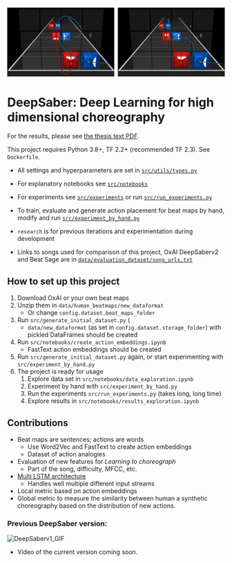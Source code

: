 ![Good and poor flow](misc/action_flow_horizontal.png)

# DeepSaber: Deep Learning for high dimensional choreography

For the results, please see [the thesis text PDF](misc/DeepSaber_Deep_Learning_for_high_dimensional_choreography.pdf).

This project requires Python 3.8+, TF 2.2+ (recommended TF 2.3). See `Dockerfile`.

- All settings and hyperparameters are set in [`src/utils/types.py`](src/utils/types.py)
- For explanatory notebooks see [`src/notebooks`](src/notebooks)
- For experiments see [`src/experiments`](src/experiments) or run [`src/run_experiments.py`](src/run_experiments.py)
- To train, evaluate and generate action placement for beat maps by hand, modify and run [`src/experiment_by_hand.py`](src/experiment_by_hand.py)

- `research` is for previous iterations and experimentation during development  
- Links to songs used for comparison of this project, OxAI DeepSaberv2 and Beat Sage are in [`data/evaluation_dataset/song_urls.txt`](data/evaluation_dataset/song_urls.txt)

## How to set up this project
1. Download OxAI or your own beat maps
2. Unzip them in `data/human_beatmaps/new_dataformat` 
    - Or change `config.dataset.beat_maps_folder`
3. Run `src/generate_initial_dataset.py` (
    - `data/new_dataformat` (as set in `config.dataset.storage_folder`) with pickled DataFrames should be created
4. Run `src/notebooks/create_action_embeddings.ipynb`
    - FastText action embeddings should be created
5. Run `src/generate_initial_dataset.py` again, or start experimenting with `src/experiment_by_hand.py`
6. The project is ready for usage
    1. Explore data set in `src/notebooks/data_exploration.ipynb`
    2. Experiment by hand with `src/experiment_by_hand.py`
    3. Run the experiments `src/run_experiments.py` (takes long, long time)
    4. Explore results in `src/notebooks/results_exploration.ipynb`
    
## Contributions
- Beat maps are sentences; actions are words
    - Use Word2Vec and FastText to create action embeddings
    - Dataset of action analogies
- Evaluation of new features for _Learning to choreograph_
    - Part of the song, difficulty, MFCC, etc.
- [Multi LSTM architecture](misc/multi_lstm.pdf)
    - Handles well multiple different input streams
- Local metric based on action embeddings
- Global metric to measure the similarity between human a synthetic choreography based on the distribution of new actions.

### Previous DeepSaber version:
![DeepSaberv1_GIF](misc/DeepSaber_long.gif)

- Video of the current version coming soon.